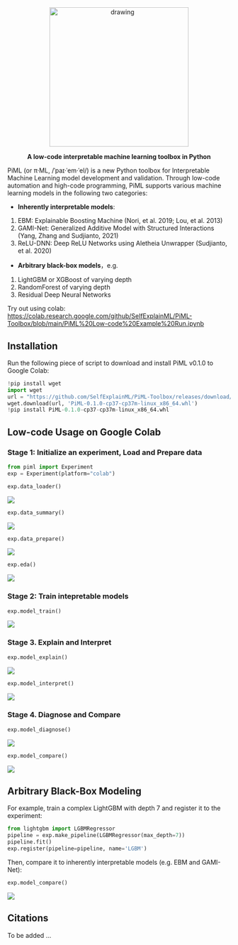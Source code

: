 <div align="center">
  
<img src="https://github.com/SelfExplainML/PiML-Toolbox/blob/main/examples/results/LogoPiML.png" alt="drawing" width="314.15926"/>

**A low-code interpretable machine learning toolbox in Python** 
</div>

PiML (or π·ML, /ˈpaɪ·ˈem·ˈel/) is a new Python toolbox for Interpretable Machine Learning model development and validation. Through low-code automation and high-code programming, PiML supports various machine learning models in the following two categories:

- **Inherently interpretable models**: 
1. EBM: Explainable Boosting Machine (Nori, et al. 2019; Lou, et al. 2013)
2. GAMI-Net: Generalized Additive Model with Structured Interactions (Yang, Zhang and Sudjianto, 2021)
3. ReLU-DNN: Deep ReLU Networks using Aletheia Unwrapper (Sudjianto, et al. 2020)

- **Arbitrary black-box models**，e.g.
1. LightGBM or XGBoost of varying depth
2. RandomForest of varying depth
3. Residual Deep Neural Networks

Try out using colab: https://colab.research.google.com/github/SelfExplainML/PiML-Toolbox/blob/main/PiML%20Low-code%20Example%20Run.ipynb

## Installation 

Run the following piece of script to download and install PiML v0.1.0 to Google Colab: 

```python
!pip install wget
import wget
url = "https://github.com/SelfExplainML/PiML-Toolbox/releases/download/V0.1.0/PiML-0.1.0-cp37-cp37m-linux_x86_64.whl"
wget.download(url, 'PiML-0.1.0-cp37-cp37m-linux_x86_64.whl')
!pip install PiML-0.1.0-cp37-cp37m-linux_x86_64.whl
```

## Low-code Usage on Google Colab

### Stage 1:  Initialize an experiment, Load and Prepare data

```python
from piml import Experiment
exp = Experiment(platform="colab")
```

```python
exp.data_loader()
```
<img src="https://github.com/SelfExplainML/PiML-Toolbox/blob/main/examples/results/data_loader.png">

```python
exp.data_summary()
```
<img src="https://github.com/SelfExplainML/PiML-Toolbox/blob/main/examples/results/data_summary.png">

```python
exp.data_prepare()
```
<img src="https://github.com/SelfExplainML/PiML-Toolbox/blob/main/examples/results/data_prepare.png">

```python
exp.eda()
```
<img src="https://github.com/SelfExplainML/PiML-Toolbox/blob/main/examples/results/data_eda.png">

### Stage 2:  Train intepretable models
```python
exp.model_train()
```
<img src="https://github.com/SelfExplainML/PiML-Toolbox/blob/main/examples/results/model_train.png">


### Stage 3. Explain and Interpret
```python
exp.model_explain()
```
<img src="https://github.com/SelfExplainML/PiML-Toolbox/blob/main/examples/results/model_explain.png">

```python
exp.model_interpret() 
```
<img src="https://github.com/SelfExplainML/PiML-Toolbox/blob/main/examples/results/model_interpret.png">

### Stage 4. Diagnose and Compare
```python
exp.model_diagnose()
```
<img src="https://github.com/SelfExplainML/PiML-Toolbox/blob/main/examples/results/model_diagnose.png">

```python
exp.model_compare()
```
<img src="https://github.com/SelfExplainML/PiML-Toolbox/blob/main/examples/results/model_compare.png">



## Arbitrary Black-Box Modeling
For example, train a complex LightGBM with depth 7 and register it to the experiment: 

```python
from lightgbm import LGBMRegressor
pipeline = exp.make_pipeline(LGBMRegressor(max_depth=7))
pipeline.fit() 
exp.register(pipeline=pipeline, name='LGBM')
```

Then, compare it to inherently interpretable models (e.g. EBM and GAMI-Net): 
```python
exp.model_compare()
```
<img src="https://github.com/SelfExplainML/PiML-Toolbox/blob/main/examples/results/model_compare2.png">



## Citations
To be added ... 


